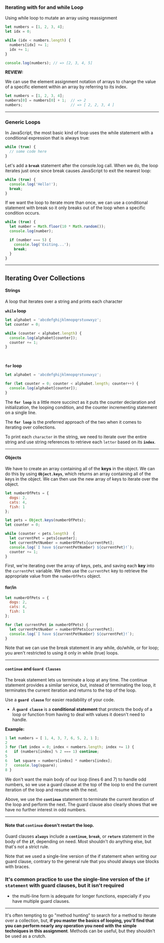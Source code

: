 ### Iterating with for and while Loop ###


Using while loop to mutate 
an array using reassignment

```javascript 
let numbers = [1, 2, 3, 4];
let idx = 0;

while (idx < numbers.length) {
  numbers[idx] += 1;
  idx += 1;
}

console.log(numbers); // => [2, 3, 4, 5]
```

**REVIEW:** 

We can use the element assignment notation of arrays to change the value of a specific element within an array by referring to its index. 

```javascript 
let numbers = [1, 2, 3, 4];
numbers[0] = numbers[0] + 1;  // => 2
numbers;                      // => [ 2, 2, 3, 4 ]
```

___

### Generic Loops ###

In JavaScript, the most basic kind of loop uses the while statement with a conditional expression that is always true:

```javascript 
while (true) {
  // some code here
}
```

Let's add a **`break`** statement after the console.log call. When we do, the loop iterates just once since break causes JavaScript to exit the nearest loop:

```javascript 
while (true) {
  console.log('Hello!');
  break;
}
```

If we want the loop to iterate more than once, we can use a conditional statement with break so it only breaks out of the loop when a specific condition occurs. 

```javascript 
while (true) {
  let number = Math.floor(10 * Math.random());
  console.log(number);

  if (number === 5) {
    console.log('Exiting...');
    break;
  }
}
```

___

## Iterating Over Collections ##

#### Strings ####

A loop that iterates over a string and prints each character

**`while` loop**

```javascript 
let alphabet = 'abcdefghijklmnopqrstuvwxyz';
let counter = 0;

while (counter < alphabet.length) {
  console.log(alphabet[counter]);
  counter += 1;
}
```

<br>

**`for` loop**

```javascript 
let alphabet = 'abcdefghijklmnopqrstuvwxyz';

for (let counter = 0; counter < alphabet.length; counter++) {
  console.log(alphabet[counter]);
}
```

The **`for loop`** is a little more succinct as it puts the counter declaration and initialization, the looping condition, and the counter incrementing statement on a single line. 

The **`for loop`** is the preferred approach of the two when it comes to iterating over collections.

To print each `character` in the string, we need to iterate over the entire string and use string references to retrieve each `letter` based on its **`index`**.

___

#### Objects ####

We have to create an array containing all of the **keys** in the object. 
We can do this by using **`Object.keys`**, which returns an array containing all of the keys in the object. We can then use the new array of keys to iterate over the object.

```javascript 
let numberOfPets = {
  dogs: 2,
  cats: 4,
  fish: 1
};

let pets = Object.keys(numberOfPets);
let counter = 0;

while (counter < pets.length)  {
  let currentPet = pets[counter];
  let currentPetNumber = numberOfPets[currentPet];
  console.log(`I have ${currentPetNumber} ${currentPet}!`);
  counter += 1;
}
```

First, we're iterating over the array of keys, pets, and saving each **key** into the `currentPet` variable. We then use the `currentPet` key to retrieve the appropriate value from the `numberOfPets` object.

#### for/in ####

```javascript 
let numberOfPets = {
  dogs: 2,
  cats: 4,
  fish: 1
};

for (let currentPet in numberOfPets) {
  let currentPetNumber = numberOfPets[currentPet];
  console.log(`I have ${currentPetNumber} ${currentPet}!`);
}
```

Note that we can use the break statement in any while, do/while, or for loop; you aren't restricted to using it only in while (true) loops.

___

#### `continue` and `Guard Clauses` ####

The break statement lets us terminate a loop at any time. The continue statement provides a similar service, but, instead of terminating the loop, it terminates the current iteration and returns to the top of the loop.


Use a **`guard clause`** for easier readability of your code. 

- A **`guard clause`** is a **conditional statement** that protects the body of a loop or function from having to deal with values it doesn't need to handle. 

**Example:**

```javascript 
1 let numbers = [ 1, 4, 3, 7, 6, 5, 2, 1 ];
2 
3 for (let index = 0; index < numbers.length; index += 1) {
4   if (numbers[index] % 2 === 1) continue;
5 
6   let square = numbers[index] * numbers[index];
7   console.log(square);
8 }
```

We don't want the main body of our loop (lines 6 and 7) to handle odd numbers, so we use a guard clause at the top of the loop to end the current iteration of the loop and resume with the next.

Above, we use the **`continue`** statement to terminate the current iteration of the loop and perform the next. The guard clause also clearly shows that we have no further interest in odd numbers.

___

#### Note that `continue` doesn't restart the loop. ####

Guard clauses **`always`** include a **`continue`**, **`break`**, or **`return`** statement in the body of the **`if`**, depending on need. Most shouldn't do anything else, but that's not a strict rule.

Note that we used a single-line version of the if statement when writing our guard clause, contrary to the general rule that you should always use blocks with braces. 

### It's common practice to use the single-line version of the `if statement` with guard clauses, but it isn't required ###

-  the multi-line form is adequate for longer functions, especially if you have multiple guard clauses.

___

It's often tempting to go "method hunting" to search for a method to iterate over a collection, but, **if you master the basics of looping, you'll find that you can perform nearly any operation you need with the simple techniques in this assignment**. Methods can be useful, but they shouldn't be used as a crutch.

